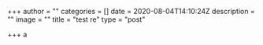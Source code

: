 +++
author = ""
categories = []
date = 2020-08-04T14:10:24Z
description = ""
image = ""
title = "test re"
type = "post"

+++
a